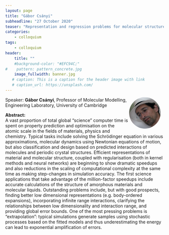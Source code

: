 ```yaml
---
layout: page
title: "Gábor Csányi"
subheadline: "27 October 2020"
teaser: "Representation and regression problems for molecular structure and dynamics"
categories:
    - colloquium
tags:
    - colloquium
header:
    title: ""
    #background-color: "#EFC94C;"
#    pattern: pattern_concrete.jpg
    image_fullwidth: banner.jpg
   # caption: This is a caption for the header image with link
   # caption_url: https://unsplash.com/
---
```


 <img src="../../people/GaborCsanyi.png"
     alt="gaborcsanyi"
     width="100"
     style="float: right; margin-right: 10px; border-radius:50%;" />

Speaker: **Gábor Csányi**, Professor of Molecular Modelling, Engineering Laboratory, University of Cambridge

**Abstract:** <br/>
A vast proportion of total global “science” computer time is spent on property prediction  and optimisation on the atomic scale in the fields of materials, physics and chemistry. Typical tasks include solving the Schrödinger equation in various approximations, molecular dynamics using Newtonian equations of motion, but also classification and design based on predicted interactions of molecules and periodic crystal structures. Efficient representations of material and molecular structure, coupled with regularisation (both in kernel methods and neural networks) are beginning to show dramatic speedups and also reductions in the scaling of computational complexity at the same time as making step-changes in simulation accuracy. The first science applications that take advantage of the million-factor speedups include accurate calculations of the structure of amorphous materials and molecular liquids. Outstanding problems include, but with good prospects, finding better low dimensional representations (e.g. body-ordered expansions), incorporating infinite range interactions, clarifying the relationships between low dimensionality and interaction range, and providing global error bounds. One of the most pressing problems is “extrapolation”: typical simulations generate samples using stochastic processes based on the fitted models and thus underestimating the energy can lead to exponential amplification of errors.


<!--

<a class="radius button small" href="https://drive.google.com/file/d/1tkEgdvQgi-t9-Zs0QchjccvWpx-5v7Xr/view?usp=sharing">Watch Back ›</a>
-->
